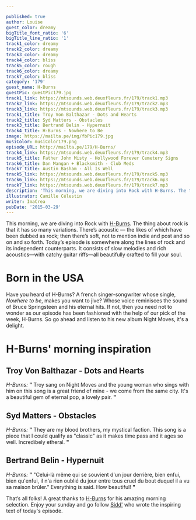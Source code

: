 ```yaml
---

published: true
author: Louise
guest_color: dreamy
bigTitle_font_ratio: '6'
bigTitle_line_ratio: '1'
track1_color: dreamy
track2_color: dreamy
track3_color: dreamy
track4_color: bliss
track5_color: rough
track6_color: dreamy
track7_color: bliss
category: '179'
guest_name: H-Burns
guestPic: guestPic179.jpg
track1_link: https://mtsounds.web.deuxfleurs.fr/179/track1.mp3
track2_link: https://mtsounds.web.deuxfleurs.fr/179/track2.mp3
track3_link: https://mtsounds.web.deuxfleurs.fr/179/track3.mp3
track1_title: Troy Von Balthazar - Dots and Hearts
track2_title: Syd Matters - Obstacles
track3_title: Bertrand Belin - Hypernuit
track4_title: H-Burns - Nowhere to Be
image: https://mailta.pe/img/fbPic179.jpg
musiColor: musiColor179.png
episode_URL: http://mailta.pe/179/H-Burns/
track4_link: https://mtsounds.web.deuxfleurs.fr/179/track4.mp3
track5_title: Father John Misty - Hollywood Forever Cemetery Signs
track6_title: Dan Mangan + Blacksmith - Club Meds
track7_title: Austin Basham - All Is Well
track5_link: https://mtsounds.web.deuxfleurs.fr/179/track5.mp3
track6_link: https://mtsounds.web.deuxfleurs.fr/179/track6.mp3
track7_link: https://mtsounds.web.deuxfleurs.fr/179/track7.mp3
description: 'This morning, we are diving into Rock with H-Burns. The thing about rock is that it has so many variations. Today’s episode is somewhere along the lines of rock and its independent counterparts. It consists of slow melodies and rich acoustics—with catchy guitar riffs—all beautifully crafted to fill your soul. '
illustrator: Camille Célestin
writer: ImaCrea
pubDate: '2015-03-29'
---
```



This morning, we are diving into Rock with [H-Burns](https://www.facebook.com/hburnsmusic?ref=br_rs "H-Burns' Facebook page"). The thing about rock is that it has so many variations. There’s acoustic — the likes of which have been dubbed as rock; then there’s soft, not to mention indie and post and so on and so forth. Today’s episode is somewhere along the lines of rock and its independent counterparts. It consists of slow melodies and rich acoustics—with catchy guitar riffs—all beautifully crafted to fill your soul. 

# Born in the USA
Have you heard of H-Burns? A french singer-songwriter whose single, _Nowhere to be_, makes you want to jive? Whose voice reminisces the sound of Bruce Springsteen and his eternal hits. If not, then you need not to wonder as our episode has been fashioned with the help of our pick of the week, H-Burns. So go ahead and listen to his new album Night Moves, it's a delight.

# H-Burns' morning inspiration
 
## Troy Von Balthazar - Dots and Hearts
_H-Burns:_ **"** Troy sang on Night Moves and the young woman who sings with him on this song is a great friend of mine - we come from the same city. It's a beautiful gem of eternal pop, a lovely pair. **"** 
 
## Syd Matters - Obstacles
_H-Burns:_ **"** They are my blood brothers, my mystical faction. This song is a piece that I could qualify as "classic" as it makes time pass and it ages so well. Incredibely etheral. **"** 
 
## Bertrand Belin - Hypernuit
_H-Burns:_  **"**  "Celui-là même qui se souvient d'un jour derrière, bien enfui, bien qu'enfui, il n'a rien oublié du jour entre tous cruel du bout duquel il a vu sa maison brûler." Everything is said. How beautiful! **"**  
 

That’s all folks! A great thanks to [H-Burns](https://www.facebook.com/hburnsmusic?ref=br_rs) for his amazing morning selection. Enjoy your sunday and go follow [Sidd'](https://twitter.com/peacefulending) who wrote the inspiring text of today's episode.

